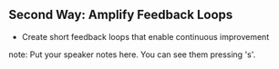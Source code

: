 ##  Second Way: Amplify Feedback Loops

* Create short feedback loops that enable continuous improvement

note:
    Put your speaker notes here.
    You can see them pressing 's'.
